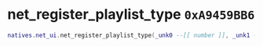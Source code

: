 # net_register_playlist_type `0xA9459BB6`

```lua
natives.net_ui.net_register_playlist_type(_unk0 --[[ number ]], _unk1 --[[ number ]], _unk2 --[[ number ]])
```